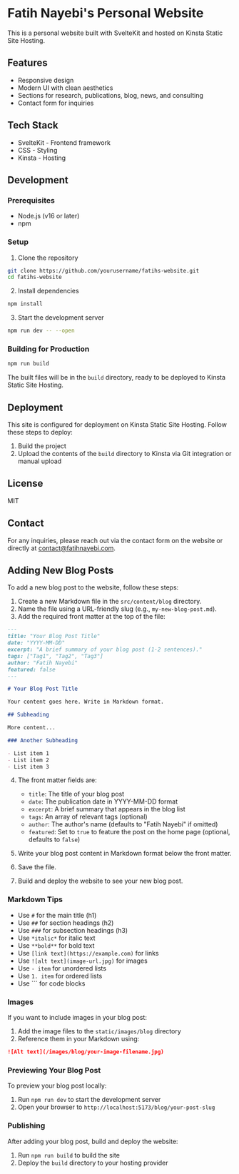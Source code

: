 # Fatih Nayebi's Personal Website

This is a personal website built with SvelteKit and hosted on Kinsta Static Site Hosting.

## Features

- Responsive design
- Modern UI with clean aesthetics
- Sections for research, publications, blog, news, and consulting
- Contact form for inquiries

## Tech Stack

- SvelteKit - Frontend framework
- CSS - Styling
- Kinsta - Hosting

## Development

### Prerequisites

- Node.js (v16 or later)
- npm

### Setup

1. Clone the repository
```bash
git clone https://github.com/yourusername/fatihs-website.git
cd fatihs-website
```

2. Install dependencies
```bash
npm install
```

3. Start the development server
```bash
npm run dev -- --open
```

### Building for Production

```bash
npm run build
```

The built files will be in the `build` directory, ready to be deployed to Kinsta Static Site Hosting.

## Deployment

This site is configured for deployment on Kinsta Static Site Hosting. Follow these steps to deploy:

1. Build the project
2. Upload the contents of the `build` directory to Kinsta via Git integration or manual upload

## License

MIT

## Contact

For any inquiries, please reach out via the contact form on the website or directly at contact@fatihnayebi.com.

## Adding New Blog Posts

To add a new blog post to the website, follow these steps:

1. Create a new Markdown file in the `src/content/blog` directory.
2. Name the file using a URL-friendly slug (e.g., `my-new-blog-post.md`).
3. Add the required front matter at the top of the file:

```markdown
---
title: "Your Blog Post Title"
date: "YYYY-MM-DD"
excerpt: "A brief summary of your blog post (1-2 sentences)."
tags: ["Tag1", "Tag2", "Tag3"]
author: "Fatih Nayebi"
featured: false
---

# Your Blog Post Title

Your content goes here. Write in Markdown format.

## Subheading

More content...

### Another Subheading

- List item 1
- List item 2
- List item 3

```

4. The front matter fields are:
   - `title`: The title of your blog post
   - `date`: The publication date in YYYY-MM-DD format
   - `excerpt`: A brief summary that appears in the blog list
   - `tags`: An array of relevant tags (optional)
   - `author`: The author's name (defaults to "Fatih Nayebi" if omitted)
   - `featured`: Set to `true` to feature the post on the home page (optional, defaults to `false`)

5. Write your blog post content in Markdown format below the front matter.
6. Save the file.
7. Build and deploy the website to see your new blog post.

### Markdown Tips

- Use `#` for the main title (h1)
- Use `##` for section headings (h2)
- Use `###` for subsection headings (h3)
- Use `*italic*` for italic text
- Use `**bold**` for bold text
- Use `[link text](https://example.com)` for links
- Use `![alt text](image-url.jpg)` for images
- Use `- item` for unordered lists
- Use `1. item` for ordered lists
- Use ``` for code blocks

### Images

If you want to include images in your blog post:

1. Add the image files to the `static/images/blog` directory
2. Reference them in your Markdown using:

```markdown
![Alt text](/images/blog/your-image-filename.jpg)
```

### Previewing Your Blog Post

To preview your blog post locally:

1. Run `npm run dev` to start the development server
2. Open your browser to `http://localhost:5173/blog/your-post-slug`

### Publishing

After adding your blog post, build and deploy the website:

1. Run `npm run build` to build the site
2. Deploy the `build` directory to your hosting provider
